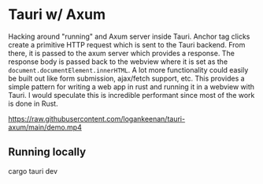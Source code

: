 # Tauri w/ Axum

Hacking around "running" and Axum server inside Tauri. Anchor tag clicks create a primitive HTTP request which is sent to the Tauri backend. From there, it is passed to the axum server which provides a  response. The response body is passed back to the webview where it is set as the `document.documentElement.innerHTML`.  A lot more functionality could easily be built out like form submission, ajax/fetch support, etc.  This provides a simple pattern for writing a web app in rust and running it in a webview with Tauri.  I would speculate this is incredible performant since most of the work is done in Rust.

https://raw.githubusercontent.com/logankeenan/tauri-axum/main/demo.mp4

## Running locally

cargo tauri dev

